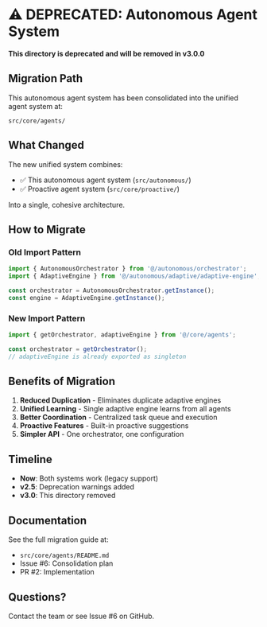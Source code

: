 # ⚠️ DEPRECATED: Autonomous Agent System

**This directory is deprecated and will be removed in v3.0.0**

## Migration Path

This autonomous agent system has been consolidated into the unified agent system at:

```
src/core/agents/
```

## What Changed

The new unified system combines:
- ✅ This autonomous agent system (`src/autonomous/`)
- ✅ Proactive agent system (`src/core/proactive/`)

Into a single, cohesive architecture.

## How to Migrate

### Old Import Pattern
```typescript
import { AutonomousOrchestrator } from '@/autonomous/orchestrator';
import { AdaptiveEngine } from '@/autonomous/adaptive/adaptive-engine';

const orchestrator = AutonomousOrchestrator.getInstance();
const engine = AdaptiveEngine.getInstance();
```

### New Import Pattern
```typescript
import { getOrchestrator, adaptiveEngine } from '@/core/agents';

const orchestrator = getOrchestrator();
// adaptiveEngine is already exported as singleton
```

## Benefits of Migration

1. **Reduced Duplication** - Eliminates duplicate adaptive engines
2. **Unified Learning** - Single adaptive engine learns from all agents
3. **Better Coordination** - Centralized task queue and execution
4. **Proactive Features** - Built-in proactive suggestions
5. **Simpler API** - One orchestrator, one configuration

## Timeline

- **Now**: Both systems work (legacy support)
- **v2.5**: Deprecation warnings added
- **v3.0**: This directory removed

## Documentation

See the full migration guide at:
- `src/core/agents/README.md`
- Issue #6: Consolidation plan
- PR #2: Implementation

## Questions?

Contact the team or see Issue #6 on GitHub.
